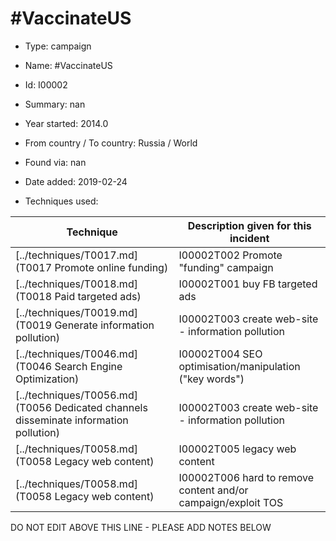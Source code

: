 # #VaccinateUS

* Type: campaign

* Name: #VaccinateUS

* Id: I00002

* Summary: nan

* Year started: 2014.0

* From country / To country: Russia / World

* Found via: nan

* Date added: 2019-02-24

* Techniques used: 

| Technique | Description given for this incident |
| --------- | ------------------------- |
| [../techniques/T0017.md](T0017 Promote online funding) | I00002T002 Promote "funding" campaign |
| [../techniques/T0018.md](T0018 Paid targeted ads) | I00002T001 buy FB targeted ads |
| [../techniques/T0019.md](T0019 Generate information pollution) | I00002T003 create web-site - information pollution |
| [../techniques/T0046.md](T0046 Search Engine Optimization) | I00002T004 SEO optimisation/manipulation ("key words") |
| [../techniques/T0056.md](T0056 Dedicated channels disseminate information pollution) | I00002T003 create web-site - information pollution |
| [../techniques/T0058.md](T0058 Legacy web content) | I00002T005 legacy web content |
| [../techniques/T0058.md](T0058 Legacy web content) | I00002T006 hard to remove content and/or campaign/exploit TOS |

DO NOT EDIT ABOVE THIS LINE - PLEASE ADD NOTES BELOW